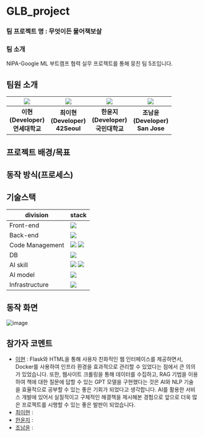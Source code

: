 # GLB_project
### 팀 프로젝트 명 : 무엇이든 물어책보살
### 팀 소개
NIPA-Google ML 부트캠프 협력 실무 프로젝트를 통해 뭉친 팀 5조입니다.

## 팀원 소개
| ![](https://github.com/LEE-Hyeon0771.png) | ![](https://github.com/xliiadastra.png) | ![](https://github.com/h-yunji.png) | ![](https://github.com/nxmyxxn.png) |
| :--------------------------------------: | :--------------------------------------: | :--------------------------------------: | :-----------------------------------: |
|             **이현<br>(Developer)<br>연세대학교**              |             **최이현<br>(Developer)<br>42Seoul**              |             **한윤지<br>(Developer)<br>국민대학교**              |            **조남윤<br>(Developer)<br>San Jose**            |

## 프로젝트 배경/목표


## 동작 방식(프로세스)


## 기술스택

| division        | stack                                                                                                                                                                                                                                                                                                       |
| --------------- | ----------------------------------------------------------------------------------------------------------------------------------------------------------------------------------------------------------------------------------------------------------------------------------------------------------- |
| Front-end       | <img src="https://img.shields.io/badge/html-F05032?style=for-the-badge&logo=html&logoColor=black">  |
| Back-end        | <img src="https://img.shields.io/badge/Flask-61DAFB?style=for-the-badge&logo=Flask&logoColor=black"> |
| Code Management | <img src="https://img.shields.io/badge/git-F05032?style=for-the-badge&logo=git&logoColor=black"> <img src="https://img.shields.io/badge/github-181717?style=for-the-badge&logo=github&logoColor=black"> |
| DB              | <img src="https://img.shields.io/badge/chromaDB-4479A1?style=for-the-badge&logo=chromaDB&logoColor=black"> |
| AI skill        | <img src="https://img.shields.io/badge/langchain-181717?style=for-the-badge&logo=langchain&logoColor=black"> <img src="https://img.shields.io/badge/RAG-181717?style=for-the-badge&logo=RAG&logoColor=black">
| AI model        | <img src="https://img.shields.io/badge/GPT-6DB33F?style=for-the-badge&logo=GPT&logoColor=black">
| Infrastructure    | <img src="https://img.shields.io/badge/docker-4479A1?style=for-the-badge&logo=docker&logoColor=black">


## 동작 화면

![image](https://github.com/user-attachments/assets/ea9ab6f9-8061-4540-86ec-a9e6246b6e11)


## 참가자 코멘트

- [이현](https://github.com/LEE-hyeon0771) : Flask와 HTML을 통해 사용자 친화적인 웹 인터페이스를 제공하면서, Docker를 사용하여 인프라 환경을 효과적으로 관리할 수 있었다는 점에서 큰 의의가 있었습니다. 또한, 웹사이트 크롤링을 통해 데이터를 수집하고, RAG 기법을 이용하여 책에 대한 질문에 답할 수 있는 GPT 모델을 구현했다는 것은 AI와 NLP 기술을 효율적으로 공부할 수 있는 좋은 기회가 되었다고 생각합니다. AI를 활용한 서비스 개발에 있어서 실질적이고 구체적인 해결책을 제시해본 경험으로 앞으로 더욱 많은 프로젝트를 시행할 수 있는 좋은 발판이 되었습니다.
- [최이현](https://github.com/xliiadastra) :
- [한윤지](https://github.com/h-yunji) :
- [조남윤](https://github.com/nxmyxxn) :



